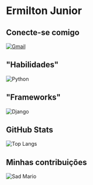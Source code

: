 
# Ermilton Junior

## Conecte-se comigo
[![Gmail](https://img.shields.io/badge/gmail-000?style=for-the-badge&logo=gmail)](https://criarmeulink.com.br/u/1695169303)

## "Habilidades"

![Python](https://img.shields.io/badge/Python-000?style=for-the-badge&logo=python)

## "Frameworks"

![Django](https://img.shields.io/badge/Django-000?style=for-the-badge&logo=Django)

## GitHub Stats
![Top Langs](https://github-readme-stats-git-masterrstaa-rickstaa.vercel.app/api/top-langs/?username=ermiltonjr&bg_color=000&border_color=30A3DC&title_color=E94D5F&text_color=FFF)

## Minhas contribuições

![Sad Mario](https://i.postimg.cc/k5By2NLr/kindpng-36504-1.png)